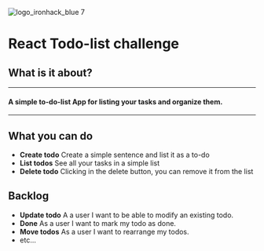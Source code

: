 ![logo_ironhack_blue 7](https://user-images.githubusercontent.com/23629340/40541063-a07a0a8a-601a-11e8-91b5-2f13e4e6b441.png)

# React Todo-list challenge

## What is it about?
----
#### A simple to-do-list App for listing your tasks and organize them.

---
## What you can do
- **Create todo** Create a simple sentence and list it as a to-do
- **List todos** See all your tasks in a simple list
- **Delete todo** Clicking in the delete button, you can remove it from the list

## Backlog
- **Update todo** A a user I want to be able to modify an existing todo.
- **Done** As a user I want to mark my todo as done.
- **Move todos** As a user I want to rearrange my todos.
- etc...




